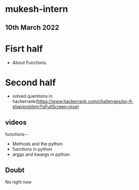# mukesh-intern

## 10th March 2022

# Fisrt half

- About Functions

# Second half
- solved quentions in hackerrank(https://www.hackerrank.com/challenges/py-if-else/problem?isFullScreen=true)

## videos
 functions-- 
- Methods and the python
- functions in python
- arggs and kwargs in python
## Doubt
No right now

 
